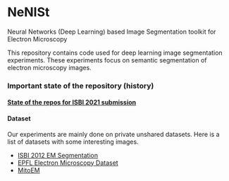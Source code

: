 # NeNISt
Neural Networks (Deep Learning) based Image Segmentation toolkit for Electron Microscopy

This repository contains code used for deep learning image segmentation experiments.
These experiments focus on semantic segmentation of electron microscopy images.

### Important state of the repository (history)
#### [State of the repos for ISBI 2021 submission](https://github.com/Cyril-Meyer/NeNISt/tree/b0e02a240a41b0095e00f1a90bd3706ac26d6cfa)


#### Dataset

Our experiments are mainly done on private unshared datasets.
Here is a list of datasets with some interesting images.

* [ISBI 2012 EM Segmentation](http://brainiac2.mit.edu/isbi_challenge/home)
* [EPFL Electron Microscopy Dataset](https://www.epfl.ch/labs/cvlab/data/data-em/)
* [MitoEM](https://donglaiw.github.io/page/mitoEM/)

